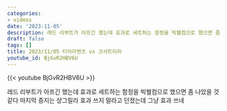 ```yaml
---
categories:
- videos
date: '2023-11-05'
description: 레드 리부트가 아프긴 했는데 효과로 세트하는 함정을 빅웰컴으로 했으면 좀 나았을 것 같다
draft: false
tags: []
title: 2023/11/05 티아라멘츠 vs 크샤트리라
youtube_id: BjGvR2HBV6U
---
```



{{< youtube BjGvR2HBV6U >}}

레드 리부트가 아프긴 했는데 효과로 세트하는 함정을 빅웰컴으로 했으면 좀 나았을 것 같다
마지막 증지는 샹그릴라 효과 쓰지 말라고 던졌는데 그냥 효과 쓰네